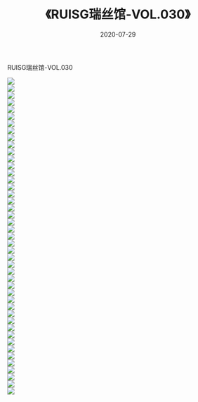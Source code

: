 ﻿---
layout: post
title:  《RUISG瑞丝馆-VOL.030》
date:   2020-07-29
img: http://img.660000.xyz/Sharelink/网络美图/2020/RUISG瑞丝馆-VOL.030/000.jpg
categories: [美女, 清纯, 唯美]
---

RUISG瑞丝馆-VOL.030

  ![](http://img.660000.xyz/Sharelink/网络美图/2020/RUISG瑞丝馆-VOL.030/001.jpg) <br> ![](http://img.660000.xyz/Sharelink/网络美图/2020/RUISG瑞丝馆-VOL.030/002.jpg) <br> ![](http://img.660000.xyz/Sharelink/网络美图/2020/RUISG瑞丝馆-VOL.030/003.jpg) <br> ![](http://img.660000.xyz/Sharelink/网络美图/2020/RUISG瑞丝馆-VOL.030/004.jpg) <br> ![](http://img.660000.xyz/Sharelink/网络美图/2020/RUISG瑞丝馆-VOL.030/005.jpg) <br> ![](http://img.660000.xyz/Sharelink/网络美图/2020/RUISG瑞丝馆-VOL.030/006.jpg) <br> ![](http://img.660000.xyz/Sharelink/网络美图/2020/RUISG瑞丝馆-VOL.030/007.jpg) <br> ![](http://img.660000.xyz/Sharelink/网络美图/2020/RUISG瑞丝馆-VOL.030/008.jpg) <br> ![](http://img.660000.xyz/Sharelink/网络美图/2020/RUISG瑞丝馆-VOL.030/009.jpg) <br> ![](http://img.660000.xyz/Sharelink/网络美图/2020/RUISG瑞丝馆-VOL.030/010.jpg) <br> ![](http://img.660000.xyz/Sharelink/网络美图/2020/RUISG瑞丝馆-VOL.030/011.jpg) <br> ![](http://img.660000.xyz/Sharelink/网络美图/2020/RUISG瑞丝馆-VOL.030/012.jpg) <br> ![](http://img.660000.xyz/Sharelink/网络美图/2020/RUISG瑞丝馆-VOL.030/013.jpg) <br> ![](http://img.660000.xyz/Sharelink/网络美图/2020/RUISG瑞丝馆-VOL.030/014.jpg) <br> ![](http://img.660000.xyz/Sharelink/网络美图/2020/RUISG瑞丝馆-VOL.030/015.jpg) <br> ![](http://img.660000.xyz/Sharelink/网络美图/2020/RUISG瑞丝馆-VOL.030/016.jpg) <br> ![](http://img.660000.xyz/Sharelink/网络美图/2020/RUISG瑞丝馆-VOL.030/017.jpg) <br> ![](http://img.660000.xyz/Sharelink/网络美图/2020/RUISG瑞丝馆-VOL.030/018.jpg) <br> ![](http://img.660000.xyz/Sharelink/网络美图/2020/RUISG瑞丝馆-VOL.030/019.jpg) <br> ![](http://img.660000.xyz/Sharelink/网络美图/2020/RUISG瑞丝馆-VOL.030/020.jpg) <br> ![](http://img.660000.xyz/Sharelink/网络美图/2020/RUISG瑞丝馆-VOL.030/021.jpg) <br> ![](http://img.660000.xyz/Sharelink/网络美图/2020/RUISG瑞丝馆-VOL.030/022.jpg) <br> ![](http://img.660000.xyz/Sharelink/网络美图/2020/RUISG瑞丝馆-VOL.030/023.jpg) <br> ![](http://img.660000.xyz/Sharelink/网络美图/2020/RUISG瑞丝馆-VOL.030/024.jpg) <br> ![](http://img.660000.xyz/Sharelink/网络美图/2020/RUISG瑞丝馆-VOL.030/025.jpg) <br> ![](http://img.660000.xyz/Sharelink/网络美图/2020/RUISG瑞丝馆-VOL.030/026.jpg) <br> ![](http://img.660000.xyz/Sharelink/网络美图/2020/RUISG瑞丝馆-VOL.030/027.jpg) <br> ![](http://img.660000.xyz/Sharelink/网络美图/2020/RUISG瑞丝馆-VOL.030/028.jpg) <br> ![](http://img.660000.xyz/Sharelink/网络美图/2020/RUISG瑞丝馆-VOL.030/029.jpg) <br> ![](http://img.660000.xyz/Sharelink/网络美图/2020/RUISG瑞丝馆-VOL.030/030.jpg) <br> ![](http://img.660000.xyz/Sharelink/网络美图/2020/RUISG瑞丝馆-VOL.030/031.jpg) <br> ![](http://img.660000.xyz/Sharelink/网络美图/2020/RUISG瑞丝馆-VOL.030/032.jpg) <br> ![](http://img.660000.xyz/Sharelink/网络美图/2020/RUISG瑞丝馆-VOL.030/033.jpg) <br> ![](http://img.660000.xyz/Sharelink/网络美图/2020/RUISG瑞丝馆-VOL.030/034.jpg) <br> ![](http://img.660000.xyz/Sharelink/网络美图/2020/RUISG瑞丝馆-VOL.030/035.jpg) <br> ![](http://img.660000.xyz/Sharelink/网络美图/2020/RUISG瑞丝馆-VOL.030/036.jpg) <br> ![](http://img.660000.xyz/Sharelink/网络美图/2020/RUISG瑞丝馆-VOL.030/037.jpg) <br> ![](http://img.660000.xyz/Sharelink/网络美图/2020/RUISG瑞丝馆-VOL.030/038.jpg) <br> ![](http://img.660000.xyz/Sharelink/网络美图/2020/RUISG瑞丝馆-VOL.030/039.jpg) <br> ![](http://img.660000.xyz/Sharelink/网络美图/2020/RUISG瑞丝馆-VOL.030/040.jpg) <br> ![](http://img.660000.xyz/Sharelink/网络美图/2020/RUISG瑞丝馆-VOL.030/041.jpg) <br> ![](http://img.660000.xyz/Sharelink/网络美图/2020/RUISG瑞丝馆-VOL.030/042.jpg) <br> ![](http://img.660000.xyz/Sharelink/网络美图/2020/RUISG瑞丝馆-VOL.030/043.jpg) <br> ![](http://img.660000.xyz/Sharelink/网络美图/2020/RUISG瑞丝馆-VOL.030/044.jpg) <br> ![](http://img.660000.xyz/Sharelink/网络美图/2020/RUISG瑞丝馆-VOL.030/045.jpg) <br>